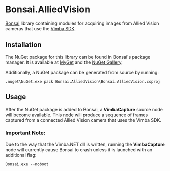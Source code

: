 # Bonsai.AlliedVision
[Bonsai](http://www.open-ephys.org/bonsai/) library containing modules for acquiring images from Allied Vision cameras that use the [Vimba SDK](https://www.alliedvision.com/en/products/software.html).

## Installation
The NuGet package for this library can be found in Bonsai's package manager. It is available at [MyGet](https://www.myget.org/feed/bonsai-community/package/nuget/Bonsai.AlliedVision) and the [NuGet Gallery](https://www.nuget.org/packages/Bonsai.AlliedVision/).

Additionally, a NuGet package can be generated from source by running:

```batchfile
.nuget\NuGet.exe pack Bonsai.AlliedVision\Bonsai.AlliedVision.csproj
```

## Usage
After the NuGet package is added to Bonsai, a **VimbaCapture** source node will become available. This node will produce a sequence of frames captured from a connected Allied Vision camera that uses the Vimba SDK.

### Important Note:
Due to the way that the Vimba.NET dll is written, running the **VimbaCapture** node will currently cause Bonsai to crash unless it is launched with an additional flag:

`Bonsai.exe --noboot`
